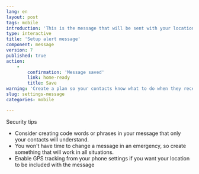 ```yaml
---
lang: en
layout: post
tags: mobile
introduction: 'This is the message that will be sent with your location.'
type: interactive
title: 'Setup alert message'
component: message
version: 7
published: true
action:
    -
        confirmation: 'Message saved'
        link: home-ready
        title: Save
warning: 'Create a plan so your contacts know what to do when they receive this'
slug: settings-message
categories: mobile

---
```


Security tips

 - Consider creating code words or phrases in your message that only your contacts will understand.
 - You won't have time to change a message in an emergency, so create something that will work in all situations. 
 - Enable GPS tracking from your phone settings if you want your location to be included with the message